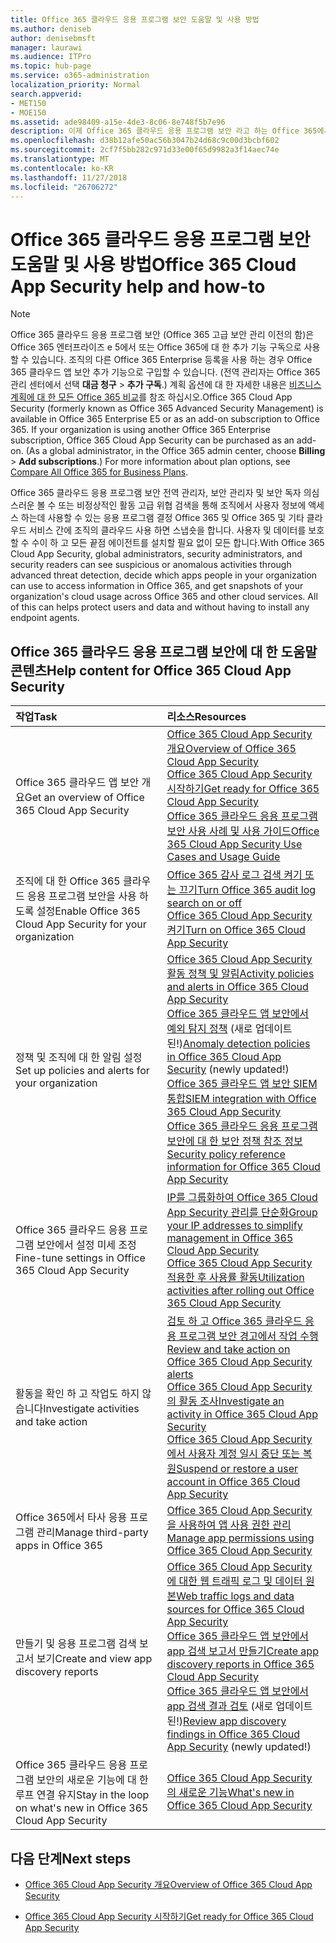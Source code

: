 ```yaml
---
title: Office 365 클라우드 응용 프로그램 보안 도움말 및 사용 방법
ms.author: deniseb
author: denisebmsft
manager: laurawi
ms.audience: ITPro
ms.topic: hub-page
ms.service: o365-administration
localization_priority: Normal
search.appverid:
- MET150
- MOE150
ms.assetid: ade98409-a15e-4de3-8c06-8e748f5b7e96
description: 이제 Office 365 클라우드 응용 프로그램 보안 라고 하는 Office 365에서 고급 보안 관리를 위한 도움말 콘텐츠를 찾습니다.
ms.openlocfilehash: d38b12afe50ac56b3047b24d68c9c00d3bcbf602
ms.sourcegitcommit: 2cf7f5bb282c971d33e00f65d9982a3f14aec74e
ms.translationtype: MT
ms.contentlocale: ko-KR
ms.lasthandoff: 11/27/2018
ms.locfileid: "26706272"
---
```

# <a name="office-365-cloud-app-security-help-and-how-to"></a><span data-ttu-id="8eb3a-103">Office 365 클라우드 응용 프로그램 보안 도움말 및 사용 방법</span><span class="sxs-lookup"><span data-stu-id="8eb3a-103">Office 365 Cloud App Security help and how-to</span></span>
  
> [!NOTE]
> <span data-ttu-id="8eb3a-p101">Office 365 클라우드 응용 프로그램 보안 (Office 365 고급 보안 관리 이전의 함)은 Office 365 엔터프라이즈 e 5에서 또는 Office 365에 대 한 추가 기능 구독으로 사용할 수 있습니다. 조직의 다른 Office 365 Enterprise 등록을 사용 하는 경우 Office 365 클라우드 앱 보안 추가 기능으로 구입할 수 있습니다. (전역 관리자는 Office 365 관리 센터에서 선택 **대금 청구** \> **추가 구독**.) 계획 옵션에 대 한 자세한 내용은 [비즈니스 계획에 대 한 모든 Office 365 비교](https://go.microsoft.com/fwlink/?linkid=844053)를 참조 하십시오.</span><span class="sxs-lookup"><span data-stu-id="8eb3a-p101">Office 365 Cloud App Security (formerly known as Office 365 Advanced Security Management) is available in Office 365 Enterprise E5 or as an add-on subscription to Office 365. If your organization is using another Office 365 Enterprise subscription, Office 365 Cloud App Security can be purchased as an add-on. (As a global administrator, in the Office 365 admin center, choose **Billing** \> **Add subscriptions**.) For more information about plan options, see [Compare All Office 365 for Business Plans](https://go.microsoft.com/fwlink/?linkid=844053).</span></span> 
  
<span data-ttu-id="8eb3a-p102">Office 365 클라우드 응용 프로그램 보안 전역 관리자, 보안 관리자 및 보안 독자 의심 스러운 볼 수 또는 비정상적인 활동 고급 위협 검색을 통해 조직에서 사용자 정보에 액세스 하는데 사용할 수 있는 응용 프로그램 결정 Office 365 및 Office 365 및 기타 클라우드 서비스 간에 조직의 클라우드 사용 하면 스냅숏을 합니다. 사용자 및 데이터를 보호할 수 수이 하 고 모든 끝점 에이전트를 설치할 필요 없이 모든 합니다.</span><span class="sxs-lookup"><span data-stu-id="8eb3a-p102">With Office 365 Cloud App Security, global administrators, security administrators, and security readers can see suspicious or anomalous activities through advanced threat detection, decide which apps people in your organization can use to access information in Office 365, and get snapshots of your organization's cloud usage across Office 365 and other cloud services. All of this can helps protect users and data and without having to install any endpoint agents.</span></span>
  
## <a name="help-content-for-office-365-cloud-app-security"></a><span data-ttu-id="8eb3a-109">Office 365 클라우드 응용 프로그램 보안에 대 한 도움말 콘텐츠</span><span class="sxs-lookup"><span data-stu-id="8eb3a-109">Help content for Office 365 Cloud App Security</span></span>

|<span data-ttu-id="8eb3a-110">**작업**</span><span class="sxs-lookup"><span data-stu-id="8eb3a-110">**Task**</span></span>|<span data-ttu-id="8eb3a-111">**리소스**</span><span class="sxs-lookup"><span data-stu-id="8eb3a-111">**Resources**</span></span>|
|:-----|:-----|
|<span data-ttu-id="8eb3a-112">Office 365 클라우드 앱 보안 개요</span><span class="sxs-lookup"><span data-stu-id="8eb3a-112">Get an overview of Office 365 Cloud App Security</span></span>  <br/> |[<span data-ttu-id="8eb3a-113">Office 365 Cloud App Security 개요</span><span class="sxs-lookup"><span data-stu-id="8eb3a-113">Overview of Office 365 Cloud App Security</span></span>](office-365-cas-overview.md) <br/> [<span data-ttu-id="8eb3a-114">Office 365 Cloud App Security 시작하기</span><span class="sxs-lookup"><span data-stu-id="8eb3a-114">Get ready for Office 365 Cloud App Security</span></span>](get-ready-for-office-365-cas.md) <br/> [<span data-ttu-id="8eb3a-115">Office 365 클라우드 응용 프로그램 보안 사용 사례 및 사용 가이드</span><span class="sxs-lookup"><span data-stu-id="8eb3a-115">Office 365 Cloud App Security Use Cases and Usage Guide</span></span>](https://aka.ms/O365CASGuide) <br/> |
|<span data-ttu-id="8eb3a-116">조직에 대 한 Office 365 클라우드 응용 프로그램 보안을 사용 하도록 설정</span><span class="sxs-lookup"><span data-stu-id="8eb3a-116">Enable Office 365 Cloud App Security for your organization</span></span>  <br/> |[<span data-ttu-id="8eb3a-117">Office 365 감사 로그 검색 켜기 또는 끄기</span><span class="sxs-lookup"><span data-stu-id="8eb3a-117">Turn Office 365 audit log search on or off</span></span>](turn-audit-log-search-on-or-off.md) <br/> [<span data-ttu-id="8eb3a-118">Office 365 Cloud App Security 켜기</span><span class="sxs-lookup"><span data-stu-id="8eb3a-118">Turn on Office 365 Cloud App Security</span></span>](turn-on-office-365-cas.md) <br/> |
|<span data-ttu-id="8eb3a-119">정책 및 조직에 대 한 알림 설정</span><span class="sxs-lookup"><span data-stu-id="8eb3a-119">Set up policies and alerts for your organization</span></span>  <br/> |[<span data-ttu-id="8eb3a-120">Office 365 Cloud App Security 활동 정책 및 알림</span><span class="sxs-lookup"><span data-stu-id="8eb3a-120">Activity policies and alerts in Office 365 Cloud App Security</span></span>](activity-policies-and-alerts.md) <br/> <span data-ttu-id="8eb3a-121">[Office 365 클라우드 앱 보안에서 예외 탐지 정책](anomaly-detection-policies-in-ocas.md) (새로 업데이트 된!)</span><span class="sxs-lookup"><span data-stu-id="8eb3a-121">[Anomaly detection policies in Office 365 Cloud App Security](anomaly-detection-policies-in-ocas.md) (newly updated!)</span></span>  <br/> [<span data-ttu-id="8eb3a-122">Office 365 클라우드 앱 보안 SIEM 통합</span><span class="sxs-lookup"><span data-stu-id="8eb3a-122">SIEM integration with Office 365 Cloud App Security</span></span>](integrate-your-siem-server-with-office-365-cas.md) <br/> [<span data-ttu-id="8eb3a-123">Office 365 클라우드 응용 프로그램 보안에 대 한 보안 정책 참조 정보</span><span class="sxs-lookup"><span data-stu-id="8eb3a-123">Security policy reference information for Office 365 Cloud App Security</span></span>](security-policy-reference-information-for-ocas.md) <br/> |
|<span data-ttu-id="8eb3a-124">Office 365 클라우드 응용 프로그램 보안에서 설정 미세 조정</span><span class="sxs-lookup"><span data-stu-id="8eb3a-124">Fine-tune settings in Office 365 Cloud App Security</span></span>  <br/> |[<span data-ttu-id="8eb3a-125">IP를 그룹화하여 Office 365 Cloud App Security 관리를 단순화</span><span class="sxs-lookup"><span data-stu-id="8eb3a-125">Group your IP addresses to simplify management in Office 365 Cloud App Security</span></span>](group-your-ip-addresses-in-ocas.md) <br/> [<span data-ttu-id="8eb3a-126">Office 365 Cloud App Security 적용한 후 사용률 활동</span><span class="sxs-lookup"><span data-stu-id="8eb3a-126">Utilization activities after rolling out Office 365 Cloud App Security</span></span>](utilization-activities-for-ocas.md) <br/> |
|<span data-ttu-id="8eb3a-127">활동을 확인 하 고 작업도 하지 않습니다</span><span class="sxs-lookup"><span data-stu-id="8eb3a-127">Investigate activities and take action</span></span>  <br/> |[<span data-ttu-id="8eb3a-128">검토 하 고 Office 365 클라우드 응용 프로그램 보안 경고에서 작업 수행</span><span class="sxs-lookup"><span data-stu-id="8eb3a-128">Review and take action on Office 365 Cloud App Security alerts</span></span>](review-office-365-cas-alerts.md) <br/> [<span data-ttu-id="8eb3a-129">Office 365 Cloud App Security의 활동 조사</span><span class="sxs-lookup"><span data-stu-id="8eb3a-129">Investigate an activity in Office 365 Cloud App Security</span></span>](investigate-an-activity-in-office-365-cas.md) <br/> [<span data-ttu-id="8eb3a-130">Office 365 Cloud App Security에서 사용자 계정 일시 중단 또는 복원</span><span class="sxs-lookup"><span data-stu-id="8eb3a-130">Suspend or restore a user account in Office 365 Cloud App Security</span></span>](suspend-or-restore-an-account-in-ocas.md) <br/> |
|<span data-ttu-id="8eb3a-131">Office 365에서 타사 응용 프로그램 관리</span><span class="sxs-lookup"><span data-stu-id="8eb3a-131">Manage third-party apps in Office 365</span></span>  <br/> |[<span data-ttu-id="8eb3a-132">Office 365 Cloud App Security을 사용하여 앱 사용 권한 관리</span><span class="sxs-lookup"><span data-stu-id="8eb3a-132">Manage app permissions using Office 365 Cloud App Security</span></span>](manage-app-permissions-in-ocas.md) <br/> |
|<span data-ttu-id="8eb3a-133">만들기 및 응용 프로그램 검색 보고서 보기</span><span class="sxs-lookup"><span data-stu-id="8eb3a-133">Create and view app discovery reports</span></span>  <br/> |[<span data-ttu-id="8eb3a-134">Office 365 Cloud App Security에 대한 웹 트래픽 로그 및 데이터 원본</span><span class="sxs-lookup"><span data-stu-id="8eb3a-134">Web traffic logs and data sources for Office 365 Cloud App Security</span></span>](web-traffic-logs-and-data-sources-for-ocas.md) <br/> [<span data-ttu-id="8eb3a-135">Office 365 클라우드 앱 보안에서 app 검색 보고서 만들기</span><span class="sxs-lookup"><span data-stu-id="8eb3a-135">Create app discovery reports in Office 365 Cloud App Security</span></span>](create-app-discovery-reports-in-ocas.md) <br/> <span data-ttu-id="8eb3a-136">[Office 365 클라우드 앱 보안에서 app 검색 결과 검토](review-app-discovery-findings-in-ocas.md) (새로 업데이트 된!)</span><span class="sxs-lookup"><span data-stu-id="8eb3a-136">[Review app discovery findings in Office 365 Cloud App Security](review-app-discovery-findings-in-ocas.md) (newly updated!)</span></span>  <br/> |
|<span data-ttu-id="8eb3a-137">Office 365 클라우드 응용 프로그램 보안의 새로운 기능에 대 한 루프 연결 유지</span><span class="sxs-lookup"><span data-stu-id="8eb3a-137">Stay in the loop on what's new in Office 365 Cloud App Security</span></span>  <br/> |[<span data-ttu-id="8eb3a-138">Office 365 Cloud App Security의 새로운 기능</span><span class="sxs-lookup"><span data-stu-id="8eb3a-138">What's new in Office 365 Cloud App Security</span></span>](new-in-office-365-cas.md) <br/> |
   
## <a name="next-steps"></a><span data-ttu-id="8eb3a-139">다음 단계</span><span class="sxs-lookup"><span data-stu-id="8eb3a-139">Next steps</span></span>

- [<span data-ttu-id="8eb3a-140">Office 365 Cloud App Security 개요</span><span class="sxs-lookup"><span data-stu-id="8eb3a-140">Overview of Office 365 Cloud App Security</span></span>](office-365-cas-overview.md)
    
- [<span data-ttu-id="8eb3a-141">Office 365 Cloud App Security 시작하기</span><span class="sxs-lookup"><span data-stu-id="8eb3a-141">Get ready for Office 365 Cloud App Security</span></span>](get-ready-for-office-365-cas.md)
    

